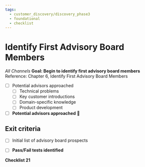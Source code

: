 ```yaml
---
tags:
  - customer_discovery/discovery_phase3
  - foundational
  - checklist
---
```


# Identify First Advisory Board Members
*All Channels*
**Goal: Begin to identify first advisory board members**
Reference: Chapter 6, Identify First Advisory Board Members

- [ ] Potential advisors approached
	- [ ] Technical problems
	- [ ] Key customer introductions
	- [ ] Domain-specific knowledge
	- [ ] Product development
- [ ] **Potential advisors approached**

## Exit criteria
- [ ] Initial list of advisory board prospects

- [ ] **Pass/Fail tests identified**

**Checklist 21**
